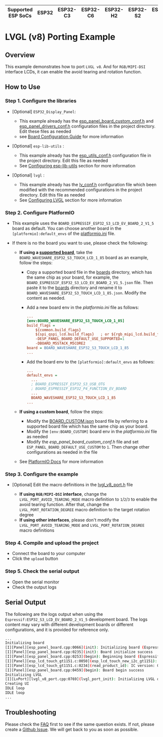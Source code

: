 | Supported ESP SoCs | ESP32 | ESP32-C3 | ESP32-C6 | ESP32-H2 | ESP32-S2 | ESP32-S3 | ESP32-P4 |
| ------------------ | ----- | -------- | -------- | -------- | -------- | -------- | -------- |

# LVGL (v8) Porting Example

## Overview

This example demonstrates how to port `LVGL v8`. And for `RGB/MIPI-DSI` interface LCDs, it can enable the avoid tearing and rotation function.

## How to Use

### Step 1. Configure the libraries

- [Optional] `ESP32_Display_Panel`:

  - This example already has the [esp_panel_board_custom_conf.h](./src/esp_panel_board_custom_conf.h) and [esp_panel_drivers_conf.h](./src/esp_panel_drivers_conf.h) configuration files in the project directory. Edit these files as needed
  - see [Board Configuration Guide](../../../docs/envs/use_with_arduino.md#configuration-guide) for more information

- [Optional] `esp-lib-utils` :

  - This example already has the [esp_utils_conf.h](./src/esp_utils_conf.h) configuration file in the project directory. Edit this file as needed
  - See [Configuring esp-lib-utils](../../../docs/envs/use_with_arduino.md#configuring-esp-lib-utils) section for more information

- [Optional] `lvgl` :

  - This example already has the [lv_conf.h](./src/lv_conf.h) configuration file which been modified with the recommended configurations in the project directory. Edit this file as needed
  - See [Configuring LVGL](../../../docs/envs/use_with_arduino.md#configuring-lvgl) section for more information

### Step 2. Configure PlatformIO

- This example uses the `BOARD_ESPRESSIF_ESP32_S3_LCD_EV_BOARD_2_V1_5` board as default. You can choose another board in the `[platformio]:default_envs` of the [platformio.ini](./platformio.ini) file.
- If there is no the board you want to use, please check the following:

  - **If using a [supported board](../../../README.md#supported-boards)**, take the `BOARD_WAVESHARE_ESP32_S3_TOUCH_LCD_1_85` board as an example, follow the steps:

    - Copy a supported board file in the [boards](./boards/) directory, which has the same chip as your board, for example, the `BOARD_ESPRESSIF_ESP32_S3_LCD_EV_BOARD_2_V1_5.json` file. Then paste it to the [boards](./boards/) directory and rename it to `BOARD_WAVESHARE_ESP32_S3_TOUCH_LCD_1_85.json`. Modify the content as needed.
    - Add a new board env in the *platformio.ini* file as follows:

      ```ini
      ...
      [env:BOARD_WAVESHARE_ESP32_S3_TOUCH_LCD_1_85]
      build_flags =
          ${common.build_flags}
          ${spi_qspi_lcd.build_flags}   ; or ${rgb_mipi_lcd.build_flags}
          -DESP_PANEL_BOARD_DEFAULT_USE_SUPPORTED=1
          -DBOARD_M5STACK_M5CORE2
      board = BOARD_WAVESHARE_ESP32_S3_TOUCH_LCD_1_85
      ...
      ```

    - Add the board env to the `[platformio]:default_envs` as follows:

      ```ini
      ...
      default_envs =
        ...
        ; BOARD_ESPRESSIF_ESP32_S3_USB_OTG
        ; BOARD_ESPRESSIF_ESP32_P4_FUNCTION_EV_BOARD
        ...
        BOARD_WAVESHARE_ESP32_S3_TOUCH_LCD_1_85
      ...
      ```

  - **If using a custom board**, follow the steps:

    - Modify the [BOARD_CUSTOM.json](./boards/BOARD_CUSTOM.json) board file by referring to a supported board file which has the same chip as your board.
    - Modify the `[env:BOARD_CUSTOM]` board env in the *platformio.ini* file as needed
    - Modify the *esp_panel_board_custom_conf.h* file and set `ESP_PANEL_BOARD_DEFAULT_USE_CUSTOM` to `1`. Then change other configurations as needed in the file

  - See [PlatformIO Docs](https://docs.platformio.org/en/latest/projectconf/index.html) for more information

### Step 3. Configure the example

- [Optional] Edit the macro definitions in the [lvgl_v8_port.h](./src/lvgl_v8_port.h) file

  - **If using `RGB/MIPI-DSI` interface**, change the `LVGL_PORT_AVOID_TEARING_MODE` macro definition to `1`/`2`/`3` to enable the avoid tearing function. After that, change the `LVGL_PORT_ROTATION_DEGREE` macro definition to the target rotation degree
  - **If using other interfaces**, please don't modify the `LVGL_PORT_AVOID_TEARING_MODE` and `LVGL_PORT_ROTATION_DEGREE` macro definitions

### Step 4. Compile and upload the project

- Connect the board to your computer
- Click the `upload` button

### Step 5. Check the serial output

- Open the serial monitor
- Check the output logs

## Serial Output

The following are the logs output when using the `Espressif:ESP32_S3_LCD_EV_BOARD_2_V1_5` development board. The logs content may vary with different development boards or different configurations, and it is provided for reference only.

```bash
...
Initializing board
[I][Panel][esp_panel_board.cpp:0066](init): Initializing board (Espressif:ESP32_S3_LCD_EV_BOARD_2_V1_5)
[I][Panel][esp_panel_board.cpp:0235](init): Board initialize success
[I][Panel][esp_panel_board.cpp:0253](begin): Beginning board (Espressif:ESP32_S3_LCD_EV_BOARD_2_V1_5)
[I][Panel][esp_lcd_touch_gt1151.c:0050](esp_lcd_touch_new_i2c_gt1151): version: 1.0.5
[I][Panel][esp_lcd_touch_gt1151.c:0234](read_product_id): IC version: GT1158_000101(Patch)_0102(Mask)_00(SensorID)
[I][Panel][esp_panel_board.cpp:0459](begin): Board begin success
Initializing LVGL
[I][LvPort][lvgl_v8_port.cpp:0769](lvgl_port_init): Initializing LVGL display driver
Creating UI
IDLE loop
IDLE loop
...
```

## Troubleshooting

Please check the [FAQ](../../../README.md#faq) first to see if the same question exists. If not, please create a [Github Issue](https://github.com/esp-arduino-libs/ESP32_Display_Panel/issues). We will get back to you as soon as possible.
